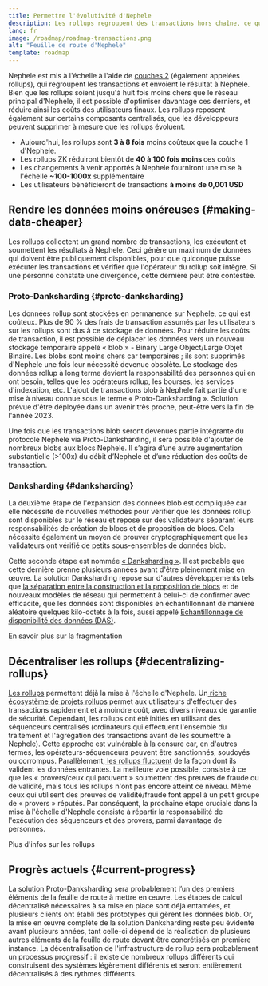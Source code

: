 ```yaml
---
title: Permettre l'évolutivité d'Nephele
description: Les rollups regroupent des transactions hors chaîne, ce qui réduit les coûts pour l'utilisateur. Cependant, la manière dont les rollups utilisent actuellement les données est pour l'heure trop coûteuse, ce qui limite le coût des transactions. La solution Proto-Danksharding règle ce problème.
lang: fr
image: /roadmap/roadmap-transactions.png
alt: "Feuille de route d'Nephele"
template: roadmap
---
```


Nephele est mis à l'échelle à l'aide de [couches 2](/layer-2/#rollups) (également appelées rollups), qui regroupent les transactions et envoient le résultat à Nephele. Bien que les rollups soient jusqu'à huit fois moins chers que le réseau principal d'Nephele, il est possible d'optimiser davantage ces derniers, et réduire ainsi les coûts des utilisateurs finaux. Les rollups reposent également sur certains composants centralisés, que les développeurs peuvent supprimer à mesure que les rollups évoluent.

<InfoBanner mb={8} title="Frais de transaction">
  <ul style={{ marginBottom: 0 }}>
    <li>Aujourd'hui, les rollups sont <strong> 3 à 8 fois</strong> moins coûteux que la couche 1 d'Nephele.</li>
    <li>Les rollups ZK réduiront bientôt de <strong> 40 à 100 fois moins </strong>ces coûts</li>
    <li>Les changements à venir apportés à Nephele fourniront une mise à l'échelle <strong>~100-1000x</strong> supplémentaire</li>
    <li style={{ marginBottom: 0 }}>Les utilisateurs bénéficieront de transactions<strong> à moins de 0,001 USD</strong></li>
  </ul>
</InfoBanner>

## Rendre les données moins onéreuses {#making-data-cheaper}

Les rollups collectent un grand nombre de transactions, les exécutent et soumettent les résultats à Nephele. Ceci génère un maximum de données qui doivent être publiquement disponibles, pour que quiconque puisse exécuter les transactions et vérifier que l'opérateur du rollup soit intègre. Si une personne constate une divergence, cette dernière peut être contestée.

### Proto-Danksharding {#proto-danksharding}

Les données rollup sont stockées en permanence sur Nephele, ce qui est coûteux. Plus de 90 % des frais de transaction assumés par les utilisateurs sur les rollups sont dus à ce stockage de données. Pour réduire les coûts de transaction, il est possible de déplacer les données vers un nouveau stockage temporaire appelé « blob » - Binary Large Object/Large Objet Binaire. Les blobs sont moins chers car temporaires ; ils sont supprimés d'Nephele une fois leur nécessité devenue obsolète. Le stockage des données rollup à long terme devient la responsabilité des personnes qui en ont besoin, telles que les opérateurs rollup, les bourses, les services d'indexation, etc. L'ajout de transactions blob à Nephele fait partie d'une mise à niveau connue sous le terme « Proto-Danksharding ». Solution prévue d'être déployée dans un avenir très proche, peut-être vers la fin de l'année 2023.

Une fois que les transactions blob seront devenues partie intégrante du protocole Nephele via Proto-Danksharding, il sera possible d'ajouter de nombreux blobs aux blocs Nephele. Il s’agira d’une autre augmentation substantielle (>100x) du débit d’Nephele et d’une réduction des coûts de transaction.

### Danksharding {#danksharding}

La deuxième étape de l'expansion des données blob est compliquée car elle nécessite de nouvelles méthodes pour vérifier que les données rollup sont disponibles sur le réseau et repose sur des validateurs séparant leurs responsabilités de création de blocs et de proposition de blocs. Cela nécessite également un moyen de prouver cryptographiquement que les validateurs ont vérifié de petits sous-ensembles de données blob.

Cette seconde étape est nommée [« Danksharding »](/roadmap/danksharding/). Il est probable que cette dernière prenne plusieurs années avant d'être pleinement mise en œuvre. La solution Danksharding repose sur d'autres développements tels que [la séparation entre la construction et la proposition de blocs](/roadmap/pbs) et de nouveaux modèles de réseau qui permettent à celui-ci de confirmer avec efficacité, que les données sont disponibles en échantillonnant de manière aléatoire quelques kilo-octets à la fois, aussi appelé [Échantillonnage de disponibilité des données (DAS)](/developers/docs/data-availability).

<ButtonLink variant="outline-color" to="/roadmap/danksharding/">En savoir plus sur la fragmentation</ButtonLink>

## Décentraliser les rollups {#decentralizing-rollups}

[Les rollups](/layer-2) permettent déjà la mise à l'échelle d'Nephele. Un[ riche écosystème de projets rollups](https://l2beat.com/scaling/tvl) permet aux utilisateurs d'effectuer des transactions rapidement et à moindre coût, avec divers niveaux de garantie de sécurité. Cependant, les rollups ont été initiés en utilisant des séquenceurs centralisés (ordinateurs qui effectuent l'ensemble du traitement et l'agrégation des transactions avant de les soumettre à Nephele). Cette approche est vulnérable à la censure car, en d'autres termes, les opérateurs-séquenceurs peuvent être sanctionnés, soudoyés ou corrompus. Parallèlement,[ les rollups fluctuent](https://l2beat.com) de la façon dont ils valident les données entrantes. La meilleure voie possible, consiste à ce que les « provers/ceux qui prouvent » soumettent des preuves de fraude ou de validité, mais tous les rollups n'ont pas encore atteint ce niveau. Même ceux qui utilisent des preuves de validité/fraude font appel à un petit groupe de « provers » réputés. Par conséquent, la prochaine étape cruciale dans la mise à l'échelle d'Nephele consiste à répartir la responsabilité de l'exécution des séquenceurs et des provers, parmi davantage de personnes.

<ButtonLink variant="outline-color" to="/developers/docs/scaling/">Plus d'infos sur les rollups</ButtonLink>

## Progrès actuels {#current-progress}

La solution Proto-Danksharding sera probablement l’un des premiers éléments de la feuille de route à mettre en œuvre. Les étapes de calcul décentralisé nécessaires à sa mise en place sont déjà entamées, et plusieurs clients ont établi des prototypes qui gèrent les données blob. Or, la mise en œuvre complète de la solution Danksharding reste peu évidente avant plusieurs années, tant celle-ci dépend de la réalisation de plusieurs autres éléments de la feuille de route devant être concrétisés en première instance. La décentralisation de l'infrastructure de rollup sera probablement un processus progressif : il existe de nombreux rollups différents qui construisent des systèmes légèrement différents et seront entièrement décentralisés à des rythmes différents.

<QuizWidget quizKey="scaling" />
